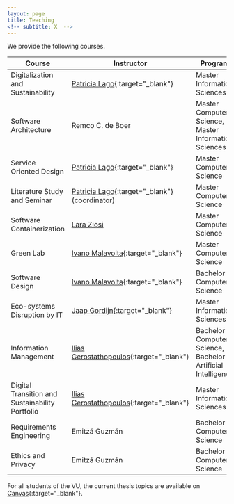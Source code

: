 ```yaml
---
layout: page
title: Teaching
<!-- subtitle: X  -->
---
```


We provide the following courses.

|Course | Instructor | Program |
| --- | --- | --- |
| Digitalization and Sustainability	 | 	[Patricia Lago](http://patricialago.nl/){:target="_blank"} | Master Information Sciences |
| Software Architecture	 | Remco C. de Boer	 | Master Computer Science, Master Information Sciences |
| Service Oriented Design	 | [Patricia Lago](http://patricialago.nl/){:target="_blank"} | Master Computer Science |
| Literature Study and Seminar	| [Patricia Lago](http://patricialago.nl/){:target="_blank"} (coordinator) | Master Computer Science |
| Software Containerization	 | [Lara Ziosi](https://nl.linkedin.com/in/laraziosi)	| Master Computer Science |
| Green Lab	| [Ivano Malavolta](http://www.ivanomalavolta.com/){:target="_blank"} | Master Computer Science |
| Software Design	 | [Ivano Malavolta](http://www.ivanomalavolta.com/){:target="_blank"} | Bachelor Computer Science |
| Eco-systems Disruption by IT	| [Jaap Gordijn](http://145.108.225.28/people/jaap-gordijn/){:target="_blank"} | Master Information Sciences |
| Information Management	| [Ilias Gerostathopoulos](https://iliasger.github.io/){:target="_blank"} | Bachelor Computer Science, Bachelor Artificial Intelligence |
| Digital Transition and Sustainability Portfolio	 | [Ilias Gerostathopoulos](https://iliasger.github.io/){:target="_blank"} | Master Information Sciences |
| Requirements Engineering | Emitzá Guzmán |Bachelor Computer Science |
| Ethics and Privacy | Emitzá Guzmán |Bachelor Computer Science |


For all students of the VU, the current thesis topics are available on [Canvas](https://canvas.vu.nl/){:target="_blank"}.
